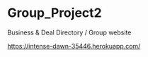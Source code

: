 # Group_Project2
Business &amp; Deal Directory / Group website

https://intense-dawn-35446.herokuapp.com/
